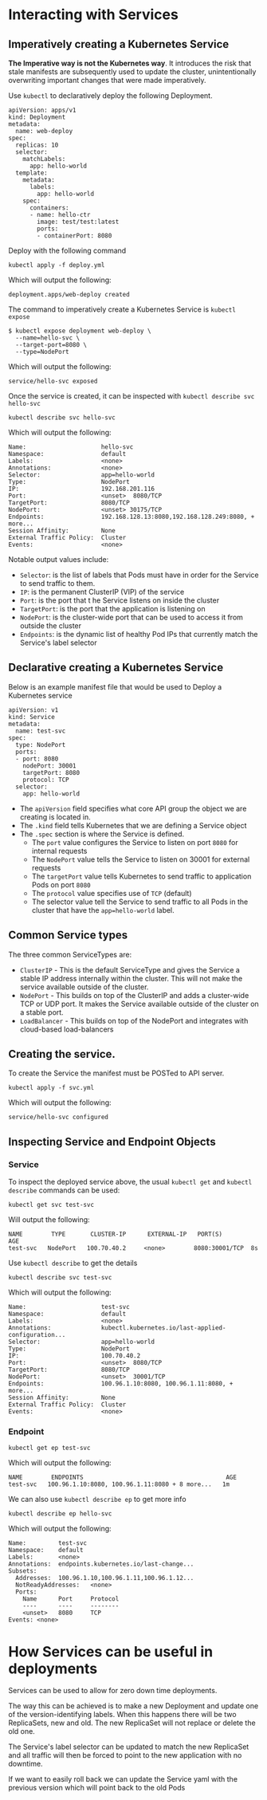# Interacting with Services

## Imperatively creating a Kubernetes Service

**The Imperative way is not the Kubernetes way**. It introduces the risk that stale manifests are subsequently used to update the cluster, unintentionally overwriting important changes that were made imperatively.

Use `kubectl` to declaratively deploy the following Deployment.

```
apiVersion: apps/v1
kind: Deployment
metadata:
  name: web-deploy
spec:
  replicas: 10
  selector:
    matchLabels:
      app: hello-world
  template:
    metadata:
      labels:
        app: hello-world
    spec:
      containers:
      - name: hello-ctr
        image: test/test:latest
        ports:
        - containerPort: 8080
```

Deploy with the following command

```
kubectl apply -f deploy.yml
```

Which will output the following:

```
deployment.apps/web-deploy created
```

The command to imperatively create a Kubernetes Service is `kubectl expose`

```
$ kubectl expose deployment web-deploy \
  --name=hello-svc \
  --target-port=8080 \
  --type=NodePort
```

Which will output the following:

```
service/hello-svc exposed
```

Once the service is created, it can be inspected with `kubectl describe svc hello-svc`

```
kubectl describe svc hello-svc
```

Which will output the following: 

```
Name:                     hello-svc
Namespace:                default
Labels:                   <none>
Annotations:              <none>
Selector:                 app=hello-world
Type:                     NodePort
IP:                       192.168.201.116
Port:                     <unset>  8080/TCP
TargetPort:               8080/TCP
NodePort:                 <unset> 30175/TCP
Endpoints:                192.168.128.13:8080,192.168.128.249:8080, + more...
Session Affinity:         None
External Traffic Policy:  Cluster
Events:                   <none>
```

Notable output values include:
* `Selector`: is the list of labels that Pods must have in order for the Service to send traffic to them.
* `IP`: is the permanent ClusterIP (VIP) of the service
* `Port`: is the port that t    he Service listens on inside the cluster
* `TargetPort`: is the port that the application is listening on
* `NodePort`: is the cluster-wide port that can be used to access it from outside the cluster
* `Endpoints`: is the dynamic list of healthy Pod IPs that currently match the Service's label selector

## Declarative creating a Kubernetes Service

Below is an example manifest file that would be used to Deploy a Kubernetes service

```
apiVersion: v1
kind: Service
metadata:
  name: test-svc
spec:
  type: NodePort
  ports:
  - port: 8080
    nodePort: 30001
    targetPort: 8080
    protocol: TCP
  selector:
    app: hello-world
```

* The `apiVersion` field specifies what core API group the object we are creating is located in.
* The `.kind` field tells Kubernetes that we are defining a Service object
* The `.spec` section is where the Service is defined.  
  * The `port` value configures the Service to listen on port `8080` for internal requests
  * The `NodePort` value tells the Service to listen on 30001 for external requests
  * The `targetPort` value tells Kubernetes to send traffic to application Pods on port `8080`
  * The `protocol` value specifies use of `TCP` (default)
  * The selector value tell the Service to send traffic to all Pods in the cluster that have the `app=hello-world` label.

## Common Service types

The three common ServiceTypes are:
* `ClusterIP` - This is the default ServiceType and gives the Service a stable IP address internally within the cluster. This will not make the service available outside of the cluster.
* `NodePort` - This builds on top of the ClusterIP and adds a cluster-wide TCP or UDP port. It makes the Service available outside of the cluster on a stable port.
* `LoadBalancer` - This builds on top of the NodePort and integrates with cloud-based load-balancers

## Creating the service.

To create the Service the manifest must be POSTed to API server.

```
kubectl apply -f svc.yml
```

Which will output the following:

```
service/hello-svc configured
```

## Inspecting Service and Endpoint Objects

### Service

To inspect the deployed service above, the usual `kubectl get` and `kubectl describe` commands can be used:

```
kubectl get svc test-svc
```

Will output the following:

```
NAME        TYPE       CLUSTER-IP      EXTERNAL-IP   PORT(S)         AGE
test-svc   NodePort   100.70.40.2     <none>        8080:30001/TCP  8s
```

Use `kubectl describe` to get the details

```
kubectl describe svc test-svc
```

Which will output the following:

```
Name:                     test-svc
Namespace:                default
Labels:                   <none>
Annotations:              kubectl.kubernetes.io/last-applied-configuration...
Selector:                 app=hello-world
Type:                     NodePort
IP:                       100.70.40.2
Port:                     <unset>  8080/TCP
TargetPort:               8080/TCP
NodePort:                 <unset>  30001/TCP
Endpoints:                100.96.1.10:8080, 100.96.1.11:8080, + more...
Session Affinity:         None
External Traffic Policy:  Cluster
Events:                   <none>
```

### Endpoint

```
kubectl get ep test-svc
```

Which will output the following:

```
NAME        ENDPOINTS                                        AGE
test-svc   100.96.1.10:8080, 100.96.1.11:8080 + 8 more...   1m
```

We can also use `kubectl describe ep` to get more info

```
kubectl describe ep hello-svc
```

Which will output the following:

```
Name:         test-svc
Namespace:    default
Labels:       <none>
Annotations:  endpoints.kubernetes.io/last-change...
Subsets:
  Addresses:  100.96.1.10,100.96.1.11,100.96.1.12...
  NotReadyAddresses:   <none>
  Ports:
    Name      Port     Protocol
    ----      ----     --------
    <unset>   8080     TCP
Events: <none>
```

# How Services can be useful in deployments

Services can be used to allow for zero down time deployments.

The way this can be achieved is to make a new Deployment and update one of the version-identifying labels. When this happens there will be two ReplicaSets, new and old. The new ReplicaSet will not replace or delete the old one.

The Service's label selector can be updated to match the new ReplicaSet and all traffic will then be forced to point to the new application with no downtime.

If we want to easily roll back we can update the Service yaml with the previous version which will point back to the old Pods